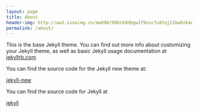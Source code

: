 ```yaml
---
layout: page
title: About
header-img: http://ww3.sinaimg.cn/mw690/906cb9dbgw1f9xuc7u8tqj21kw0zk4qq.jpg
permalink: /about/
---
```


This is the base Jekyll theme. You can find out more info about customizing your Jekyll theme, as well as basic Jekyll usage documentation at [jekyllrb.com](http://jekyllrb.com/)

You can find the source code for the Jekyll new theme at:

[jekyll-new](https://github.com/jglovier/jekyll-new)

You can find the source code for Jekyll at

[jekyll](https://github.com/jekyll/jekyll)
